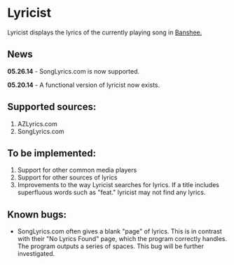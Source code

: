 Lyricist
======

Lyricist displays the lyrics of the currently playing song in <a href="http://en.wikipedia.org/wiki/Banshee_%28media_player%29" target="_blank">Banshee.</a>

News
----
**05.26.14** - SongLyrics.com is now supported.

**05.20.14** - A functional version of lyricist now exists.

Supported sources:
-----------------
1. AZLyrics.com
2. SongLyrics.com

To be implemented:
---------------
1. Support for other common media players
2. Support for other sources of lyrics
3. Improvements to the way Lyricist searches for lyrics. If a title includes superfluous words such as "feat." lyricist may not find any lyrics. 

Known bugs:
-----------
- SongLyrics.com often gives a blank "page" of lyrics. This is in contrast with their "No Lyrics Found" page, which the program correctly handles. The program outputs a series of spaces. This bug will be further investigated.
